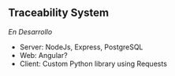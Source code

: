 ## Traceability System

*En Desarrollo*

- Server: NodeJs, Express, PostgreSQL
- Web: Angular?
- Client: Custom Python library using Requests